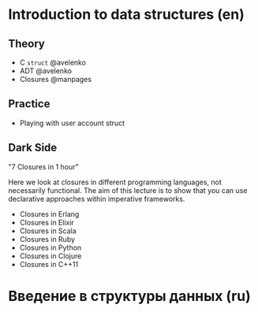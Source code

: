 Introduction to data structures (en)
===

Theory
---

 + C ``struct`` @avelenko
 + ADT @avelenko
 + Closures @manpages

Practice
---

 + Playing with user account struct

Dark Side
---

"7 Closures in 1 hour"

Here we look at closures in different programming languages, not necessarily functional.
The aim of this lecture is to show that you can use declarative approaches within imperative
frameworks.

 + Closures in Erlang
 + Closures in Elixir
 + Closures in Scala
 + Closures in Ruby
 + Closures in Python
 + Closures in Clojure
 + Closures in C++11

Введение в структуры данных (ru)
===
